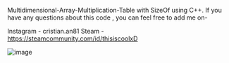 Multidimensional-Array-Multiplication-Table with SizeOf using C++. 
If you have any questions about this code , you can feel free to add me on-

Instagram - cristian.an81
Steam - https://steamcommunity.com/id/thisiscoolxD  

![image](https://user-images.githubusercontent.com/61418332/127251405-cab0e065-8754-4c00-8604-95d202ff6d13.png)

